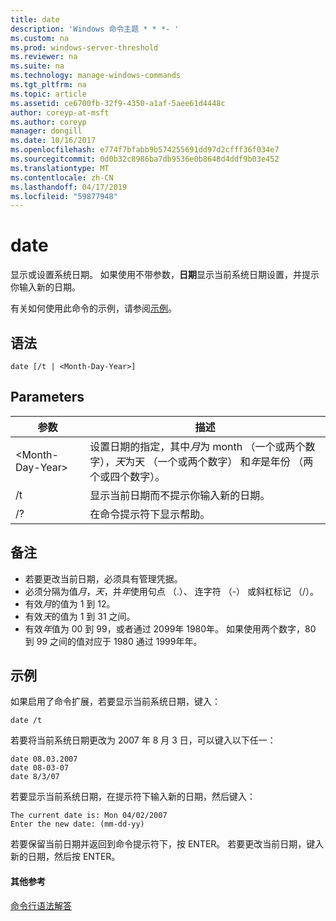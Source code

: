 ```yaml
---
title: date
description: 'Windows 命令主题 * * *- '
ms.custom: na
ms.prod: windows-server-threshold
ms.reviewer: na
ms.suite: na
ms.technology: manage-windows-commands
ms.tgt_pltfrm: na
ms.topic: article
ms.assetid: ce6700fb-32f9-4350-a1af-5aee61d4448c
author: coreyp-at-msft
ms.author: coreyp
manager: dongill
ms.date: 10/16/2017
ms.openlocfilehash: e774f7bfabb9b574255691dd97d2cfff36f034e7
ms.sourcegitcommit: 0d0b32c8986ba7db9536e0b8648d4ddf9b03e452
ms.translationtype: MT
ms.contentlocale: zh-CN
ms.lasthandoff: 04/17/2019
ms.locfileid: "59877948"
---
```

# <a name="date"></a>date



显示或设置系统日期。 如果使用不带参数，**日期**显示当前系统日期设置，并提示你输入新的日期。

有关如何使用此命令的示例，请参阅[示例](#BKMK_examples)。

## <a name="syntax"></a>语法

```
date [/t | <Month-Day-Year>]
```

## <a name="parameters"></a>Parameters

|参数|描述|
|---------|-----------|
|\<Month-Day-Year>|设置日期的指定，其中*月*为 month （一个或两个数字），*天*为天 （一个或两个数字） 和*年*是年份 （两个或四个数字）。|
|/t|显示当前日期而不提示你输入新的日期。|
|/?|在命令提示符下显示帮助。|

## <a name="remarks"></a>备注

-   若要更改当前日期，必须具有管理凭据。
-   必须分隔为值*月*，*天*，并*年*使用句点 （.）、 连字符 （-） 或斜杠标记 （/）。
-   有效*月*的值为 1 到 12。
-   有效*天*的值为 1 到 31 之间。
-   有效*年*值为 00 到 99，或者通过 2099年 1980年。 如果使用两个数字，80 到 99 之间的值对应于 1980 通过 1999年年。

## <a name="BKMK_examples"></a>示例

如果启用了命令扩展，若要显示当前系统日期，键入：
```
date /t
```
若要将当前系统日期更改为 2007 年 8 月 3 日，可以键入以下任一：
```
date 08.03.2007
date 08-03-07
date 8/3/07
```
若要显示当前系统日期，在提示符下输入新的日期，然后键入：
```
The current date is: Mon 04/02/2007
Enter the new date: (mm-dd-yy)
```
若要保留当前日期并返回到命令提示符下，按 ENTER。 若要更改当前日期，键入新的日期，然后按 ENTER。

#### <a name="additional-references"></a>其他参考

[命令行语法解答](command-line-syntax-key.md)